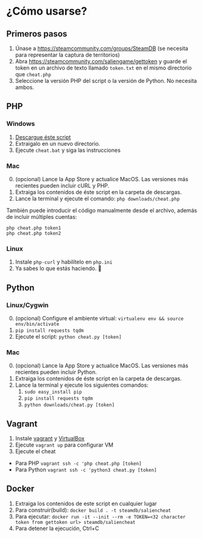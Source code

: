 # ¿Cómo usarse?

## Primeros pasos

1. Únase a https://steamcommunity.com/groups/SteamDB (se necesita para representar la captura de territorios)
2. Abra https://steamcommunity.com/saliengame/gettoken y guarde el token en un archivo de texto llamado `token.txt` en el mismo directorio que `cheat.php`
3. Seleccione la versión PHP del script o la versión de Python. No necesita ambos.

## PHP

### Windows

1. [Descargue éste script](https://github.com/SteamDatabase/SalienCheat/archive/master.zip)
2. Extraigalo en un nuevo directorio.
3. Ejecute `cheat.bat` y siga las instrucciones

### Mac

0. (opcional) Lance la App Store y actualice MacOS. Las versiones más recientes pueden incluir cURL y PHP.
1. Extraiga los contenidos de éste script en la carpeta de descargas.
2. Lance la terminal y ejecute el comando: `php downloads/cheat.php`

También puede introducir el código manualmente desde el archivo, además de incluir múltiples cuentas:
```
php cheat.php token1
php cheat.php token2
```

### Linux

1. Instale `php-curl` y habilítelo en `php.ini`
2. Ya sabes lo que estás haciendo. 🐧

## Python

### Linux/Cygwin

0. (opcional) Configure el ambiente virtual: `virtualenv env && source env/bin/activate`
1. `pip install requests tqdm`
2. Ejecute el script: `python cheat.py [token]`

### Mac

0. (opcional) Lance la App Store y actualice MacOS. Las versiones más recientes pueden incluir Python.
1. Extraiga los contenidos de éste script en la carpeta de descargas.
2. Lance la terminal y ejecute los siguientes comandos:
   1. `sudo easy_install pip`
   2. `pip install requests tqdm`
   3. `python downloads/cheat.py [token]`

## Vagrant

1. Instale [vagrant](https://www.vagrantup.com/downloads.html) y [VirtualBox](https://www.virtualbox.org/wiki/Downloads)
2. Ejecute `vagrant up` para configurar VM
3. Ejecute el cheat
  * Para PHP `vagrant ssh -c 'php cheat.php [token]`
  * Para Python `vagrant ssh -c 'python3 cheat.py [token]`

## Docker
1. Extraiga los contenidos de este script en cualquier lugar
2. Para construir(build): `docker build . -t steamdb/saliencheat`
3. Para ejecutar: `docker run -it --init --rm -e TOKEN=<32 character token from gettoken url> steamdb/saliencheat`
4. Para detener la ejecución, Ctrl+C
